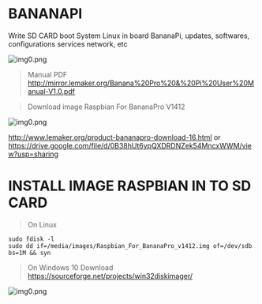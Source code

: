 # BANANAPI
Write SD CARD boot System Linux in board BananaPi, updates, softwares, configurations services network, etc

![img0.png](http://www.lemaker.org/Public/uploads/product/2015/1022/56284d9b0d292_thumb.jpg)

> Manual PDF
http://mirror.lemaker.org/Banana%20Pro%20&%20Pi%20User%20Manual-V1.0.pdf

> Download image Raspbian For BananaPro V1412

![img0.png](http://www.lemaker.org/Public/uploads/file/2015/1020/5625a399abfe4.png)

http://www.lemaker.org/product-bananapro-download-16.html or https://drive.google.com/file/d/0B38hUt6ypQXDRDNZek54MncxWWM/view?usp=sharing

# INSTALL IMAGE RASPBIAN IN TO SD CARD

> On Linux
```
sudo fdisk -l
sudo dd if=/media/images/Raspbian_For_BananaPro_v1412.img of=/dev/sdb bs=1M && syn

```
> On Windows 10
Download https://sourceforge.net/projects/win32diskimager/

![img0.png](https://a.fsdn.com/con/app/proj/win32diskimager/screenshots/Win32DiskImager-1.0.png/max/max/1)






